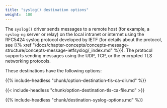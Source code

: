```yaml
---
title: "syslog() destination options"
weight:  100
---
```

<!-- DISCLAIMER: This file is based on the syslog-ng Open Source Edition documentation https://github.com/balabit/syslog-ng-ose-guides/commit/2f4a52ee61d1ea9ad27cb4f3168b95408fddfdf2 and is used under the terms of The syslog-ng Open Source Edition Documentation License. The file has been modified by Axoflow. -->

The `syslog()` driver sends messages to a remote host (for example, a `syslog-ng` server or relay) on the local intranet or internet using the RFC5424 syslog protocol developed by IETF (for details about the protocol, see {{% xref "/docs/chapter-concepts/concepts-message-structure/concepts-message-ietfsyslog/_index.md" %}}). The protocol supports sending messages using the UDP, TCP, or the encrypted TLS networking protocols.

These destinations have the following options:

{{% include-headless "chunk/option-destination-tls-ca-dir.md" %}}

{{< include-headless "chunk/option-destination-tls-ca-file.md" >}}

{{% include-headless "chunk/destination-syslog-options.md" %}}
